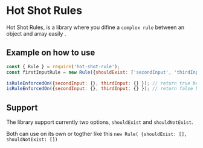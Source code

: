 # Hot Shot Rules
Hot Shot Rules, is a library where you difine a `complex rule` between an object and array easily . 


## Example on how to use 
```.js
const { Rule } = require('hot-shot-rule'); 
const firstInputRule = new Rule({shouldExist: ['secondInput', 'thirdInput']});

isRuleEnforcedOn({secondInput: {}, thirdInput: {} }); // return true because second and third input exist 
isRuleEnforcedOn({secondInput: {}, thirdInput: {} }); // return false because second input exist but third input don't exist 
```

## Support 
The library support currently two options, `shouldExist` and `shouldNotExist`.

Both can use on its own or togther like this `new Rule( {shouldExist: [], shouldNotExist: [])`
